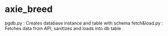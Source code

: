 # axie_breed

pgdb.py : Creates database instance and table with schema
fetch&load.py : Fetches data from API, sanitizes and loads into db table
